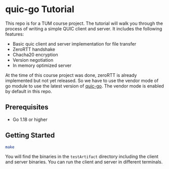 # quic-go Tutorial

This repo is for a TUM course project. The tutorial will walk you through the process of writing a simple QUIC client and server. It includes the following features:

- Basic quic client and server implementation for file transfer
- ZeroRTT handshake
- Chacha20 encryption
- Version negotiation
- In memory optimized server

At the time of this course project was done, zeroRTT is already implemented but not yet released. So we have to use the vendor mode of go module to use the latest version of [quic-go](https://github.com/quic-go/quic-go/). The vendor mode is enabled by default in this repo.

## Prerequisites

- Go 1.18 or higher

## Getting Started

```bash
make
```

You will find the binaries in the `testArtifact` directory including the client and server binaries. You can run the client and server in different terminals.
